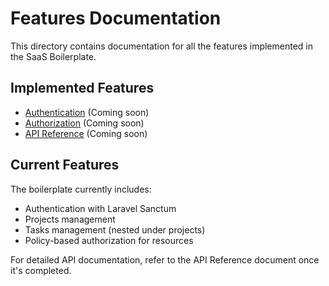 # Features Documentation

This directory contains documentation for all the features implemented in the SaaS Boilerplate.

## Implemented Features

- [Authentication](authentication.md) (Coming soon)
- [Authorization](authorization.md) (Coming soon)
- [API Reference](api-reference.md) (Coming soon)

## Current Features

The boilerplate currently includes:

- Authentication with Laravel Sanctum
- Projects management
- Tasks management (nested under projects)
- Policy-based authorization for resources

For detailed API documentation, refer to the API Reference document once it's completed.

